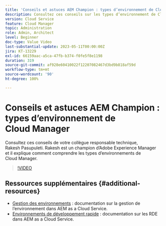```yaml
---
title: 'Conseils et astuces AEM Champion : types d’environnement de Cloud Manager'
description: Consultez ces conseils sur les types d’environnement de Cloud Manager de Rakesh Pasupuleti, champion et expert d’AEM.
version: Cloud Service
feature: Cloud Manager
topic: Administration
role: Admin, Architect
level: Beginner
doc-type: Value Video
last-substantial-update: 2023-05-11T00:00:00Z
jira: KT-13229
exl-id: 66159aac-a5ca-47fb-b374-f0fe5f8e1198
duration: 319
source-git-commit: af928e60410022f12207082467d3bd9b818af59d
workflow-type: tm+mt
source-wordcount: '90'
ht-degree: 100%

---
```


# Conseils et astuces AEM Champion : types d’environnement de Cloud Manager

Consultez ces conseils de votre collègue responsable technique, Rakesh Pasupuleti. Rakesh est un champion d’Adobe Experience Manager et il explique comment comprendre les types d’environnements de Cloud Manager.

>[!VIDEO](https://video.tv.adobe.com/v/3419297?quality=12&learn=on)

## Ressources supplémentaires {#additional-resources}

* [Gestion des environnements](https://experienceleague.adobe.com/docs/experience-manager-cloud-service/content/implementing/using-cloud-manager/manage-environments.html?lang=fr) : documentation sur la gestion de l’environnement dans AEM as a Cloud Service.
* [Environnements de développement rapide](https://experienceleague.adobe.com/docs/experience-manager-cloud-service/content/implementing/developing/rapid-development-environments.html?lang=fr) : documentation sur les RDE dans AEM as a Cloud Service.
